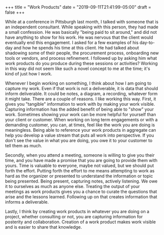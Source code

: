 +++
title = "Work Products"
date = "2019-09-11T21:41:99-05:00"
draft = false
+++

While at a conference in Pittsburgh last month, I talked with someone that is
an independent consultant. While speaking with this person, they had made a
small confession. He was basically "being paid to sit around," and did not have
anything to show for his work. He was nervous that the client would eventually
end this engagement. I asked for a few examples of his day-to-day and how he
spends his time at this client. He had talked about shadowing some of their
people, the procurement process, onboarding new tools or vendors, and process
refinement. I followed up by asking him what work products do you produce
during these sessions or activities? Working in this way did not seem like such
a novel concept to me at the time; it's kind of just how I work.

Whenever I begin working on something, I think about how I am going to capture
my work. Even if that work is not a deliverable, it is data that should inform
deliverable. It could be notes, a diagram, a recording, whatever form it might
take. There are a couple of reasons. I like working this way. First, it gives
you "tangible" information to work with by making your work visible. Capturing
information has the added benefit of being able to "show" your work. Sometimes
showing your work can be more helpful for yourself than your client or
customer. When working on long term engagements or with a demanding customer,
you can, at times, feel like the work you are doing is meaningless. Being able
to reference your work products in aggregate can help you develop a value
stream that puts all work into perspective. If you don't see the value in what
you are doing, you owe it to your customer to tell them as much.

Secondly, when you attend a meeting, someone is willing to give you their
time, and you have made a promise that you are going to provide them with
yours. Time is valuable to everyone, maybe not valued, but we should put forth
the effort. Putting forth the effort to me means attempting to work as hard as
the organizer or presented to understand the information or topic being
presented. Being present, capturing notes, actively listening. We owe it to
ourselves as much as anyone else. Treating the output of your meetings as work
products gives you a chance to curate the questions that arise and the lessons
learned. Following up on that creates information that informs a deliverable.

Lastly, I think by creating work products in whatever you are doing on a
project, whether consulting or not, you are capturing information for
posterity and collaboration. Creation of a work product makes work visible and
is easier to share that knowledge.
